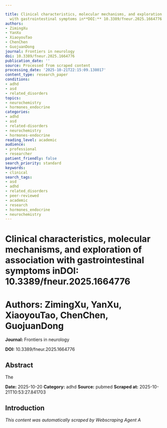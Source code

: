 ```yaml
---

title: Clinical characteristics, molecular mechanisms, and exploration of association
  with gastrointestinal symptoms in**DOI:** 10.3389/fneur.2025.1664776
authors:
- ZimingXu
- YanXu
- XiaoyouTao
- ChenChen
- GuojuanDong
journal: Frontiers in neurology
doi: 10.3389/fneur.2025.1664776
publication_date: ''
source: Processed from scraped content
processing_date: '2025-10-21T22:15:09.138017'
content_type: research_paper
conditions:
- adhd
- asd
- related_disorders
topics:
- neurochemistry
- hormones_endocrine
categories:
- adhd
- asd
- related-disorders
- neurochemistry
- hormones-endocrine
reading_level: academic
audience:
- professional
- researcher
patient_friendly: false
search_priority: standard
keywords:
- clinical
search_tags:
- asd
- adhd
- related_disorders
- peer-reviewed
- academic
- research
- hormones_endocrine
- neurochemistry
---
```




# Clinical characteristics, molecular mechanisms, and exploration of association with gastrointestinal symptoms in**DOI:** 10.3389/fneur.2025.1664776

# **Authors:** ZimingXu, YanXu, XiaoyouTao, ChenChen, GuojuanDong

**Journal:** Frontiers in neurology

**DOI:** 10.3389/fneur.2025.1664776

## Abstract

The

**Date:** 2025-10-20
**Category:** adhd
**Source:** pubmed
**Scraped at:** 2025-10-21T10:53:27.841703
## Introduction
*This content was automatically scraped by Webscraping Agent A*
